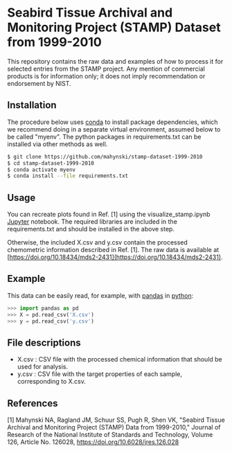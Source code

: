 Seabird Tissue Archival and Monitoring Project (STAMP) Dataset from 1999-2010
============

This repository contains the raw data and examples of how to process it for selected entries from the STAMP project.
Any mention of commercial products is for information only; it does not imply recommendation or endorsement by NIST.

## Installation

The procedure below uses [conda](https://conda.io/projects/conda/en/latest/index.html) to install package dependencies, which we recommend doing in a separate virtual environment, assumed below to be called "myenv". The python packages in requirements.txt can be installed via other methods as well.

~~~ bash
$ git clone https://github.com/mahynski/stamp-dataset-1999-2010
$ cd stamp-dataset-1999-2010
$ conda activate myenv
$ conda install --file requirements.txt
~~~

## Usage

You can recreate plots found in Ref. [1] using the visualize_stamp.ipynb [Jupyter](https://jupyter.org/) notebook.  The required libraries are included in the requirements.txt and should be installed in the above step.

Otherwise, the included X.csv and y.csv contain the processed chemometric information described in Ref. [1].  The raw data is available at [https://doi.org/10.18434/mds2-2431](https://doi.org/10.18434/mds2-2431).

## Example

This data can be easily read, for example, with [pandas](https://pandas.pydata.org/) in [python](https://www.python.org/):

~~~python
>>> import pandas as pd
>>> X = pd.read_csv('X.csv')
>>> y = pd.read_csv('y.csv')
~~~

## File descriptions

* X.csv : CSV file with the processed chemical information that should be used for analysis.
* y.csv : CSV file with the target properties of each sample, corresponding to X.csv.

## References

[1] Mahynski NA, Ragland JM, Schuur SS, Pugh R, Shen VK, "Seabird Tissue Archival and Monitoring Project (STAMP) Data from 1999-2010," Journal of Research of the National Institute of Standards and Technology, Volume 126, Article No. 126028, https://doi.org/10.6028/jres.126.028
